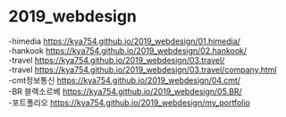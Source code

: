 # 2019_webdesign
-himedia https://kya754.github.io/2019_webdesign/01.himedia/ <br>
-hankook https://kya754.github.io/2019_webdesign/02.hankook/ <br>
-travel https://kya754.github.io/2019_webdesign/03.travel/ <br>
-travel https://kya754.github.io/2019_webdesign/03.travel/company.html <br>
-cmt정보통신 https://kya754.github.io/2019_webdesign/04.cmt/ <br>
-BR 블랙소르베 https://kya754.github.io/2019_webdesign/05.BR/ <br>
-포트폴리오 https://kya754.github.io/2019_webdesign/my_portfolio
